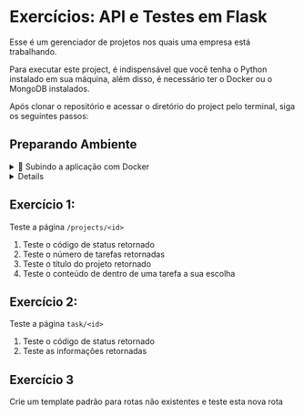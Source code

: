 # Exercícios: API e Testes em Flask

Esse é um gerenciador de projetos nos quais uma empresa está trabalhando.

Para executar este project, é indispensável que você tenha o Python instalado em sua máquina, além disso, é necessário ter o Docker ou o MongoDB instalados.

Após clonar o repositório e acessar o diretório do project pelo terminal, siga os seguintes passos:

## Preparando Ambiente

<details>

<summary>🐳 Subindo a aplicação com Docker</summary>

**[1]** Suba os containers
> `docker-compose up -d`

**[2]** Popule o banco
> `docker exec -it mongo_db bash`
> `cd ./seeders`
> `mongoimport --jsonArray --db db_project --collection projects --file project.json`
> `exit`

</details>

<details>

Por padrão aplicação estará rodando na porta `8000`, você pode acessá-la pelo navegador na rota <http://127.0.0.1:8000/>.

Quando estiver tudo certo, sua aplicação deve se parecer com essa:

![preview](./preview.png)
</details>

## Exercício 1:
Teste a página `/projects/<id>`

1. Teste o código de status retornado
2. Teste o número de tarefas retornadas
3. Teste o título do projeto retornado
4. Teste o conteúdo de dentro de uma tarefa a sua escolha


## Exercício 2:
Teste a página `task/<id>`

1. Teste o código de status retornado
2. Teste as informações retornadas


## Exercício 3
Crie um template padrão para rotas não existentes e teste esta nova rota

